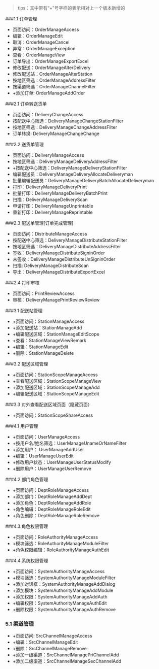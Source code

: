 > tips：其中带有“+”号字样的表示相对上一个版本新增的

###1.1 订单管理
* 页面访问：OrderManageAccess
* 编辑：OrderManageEdit
* 取消：OrderManageCancel
* 异常：OrderManageException
* 查看：OrderManageView
* 订单导出：OrderManageExportExcel
* 修改配送：OrderManageAlterDelivery
* 修改配送站：OrderManageAlterStation
* 按地区筛选：OrderManageAddressFilter
* 按渠道筛选：OrderManageChannelFilter
* +添加订单: OrderManageAddOrder

###2.1 订单转送货单
* 页面访问：DeliveryChangeAccess
* 按配送中心筛选：DeliveryManageChangeStationFilter
* 按地区筛选：DeliveryManageChangeAddressFilter
* 订单转换: DeliveryManageChangeChange

###2.2 送货单管理
* 页面访问：DeliveryManageAccess
* 按地区筛选：DeliveryManageDeliveryAddressFilter
* +按配送中心筛选：DeliveryManageDeliveryStationFilter
* 编辑配送员：DeliveryManageDeliveryAllocateDeliveryman
* 批量编辑配送员：DeliveryManageDeliveryBatchAllocateDeliveryman
* 打印：DeliveryManageDeliveryPrint
* 批量打印：DeliveryManageDeliveryBatchPrint
* 扫描：DeliveryManageDeliveryScan
* 申请打印：DeliveryManageUnprintable
* 重新打印：DeliveryManageReprintable

###2.3 配送单管理[订单完成管理]
* 页面访问：DistributeManageAccess
* 按配送中心筛选：DeliveryManageDistributeStationFilter
* 按地区筛选：DeliveryManageDistributeAddressFilter
* 签收：DeliveryManageDistributeSigninOrder
* 未签收：DeliveryManageDistributeUnSigninOrder
* 扫描: DeliveryManageDistributeScan
* 导出：DeliveryManageDistributeExportExcel
 
###2.4 打印审核
* 页面访问：PrintReviewAccess
* 审核：DeliveryManagePrintReviewReview

###3.1 配送站管理
* +页面访问：StationManageAccess
* +添加配送站：StationManageAdd
* +编辑配送区域：StationManageEditScope
* +查看：StationManageViewRemark
* +编辑：StationManageEdit
* +删除：StationManageDelete

###3.2 配送区域管理
* +页面访问：StationScopeManageAccess
* +查看配送区域：StationScopeManageView
* +添加配送区域：StationScopeManageAdd
* +编辑配送区域：StationScopeManageEdit

###3.3 对外查看配送区域页面（隐藏页面）
* +页面访问：StationScopeShareAccess

###4.1 用户管理
* +页面访问：UserManageAccess
* +按用户名/姓名筛选：UserManageUnameOrNameFilter
* +添加用户： UserManageAddUser
* +编辑：UserManageUserEdit
* +修改用户状态：UserManageUserStatusModify
* +删除用户：UserManageUserRemove

###4.2 部门角色管理
* +页面访问：DeptRoleManageAccess
* +添加部门：DeptRoleManageAddDept
* +添加角色：DeptRoleManageAddRole
* +角色编辑：DeptRoleManageRoleEdit
* +角色删除：DeptRoleManageRoleRemove

###4.3.角色权限管理
* +页面访问：RoleAuthorityManageAccess
* +模块筛选：RoleAuthorityManageModuleFilter
* +角色权限编辑：RoleAuthorityManageAuthEdit

###4.4.系统权限管理
* +页面访问：SystemAuthorityManageAccess
* +模块筛选：SystemAuthorityManageModuleFilter
* +添加对话框：SystemAuthorityManageAddDialog
* +添加模块：SystemAuthorityManageAddModule
* +添加权限：SystemAuthorityManageAddAuth
* +编辑权限：SystemAuthorityManageAuthEdit
* +删除权限：SystemAuthorityManageAuthRemove

### 5.1 渠道管理
* +页面访问: SrcChannelManageAccess
* +编辑：SrcChannelManageEdit
* +删除：SrcChannelManageRemove
* +添加一级渠道：SrcChannelManagePriChannelAdd
* +添加二级渠道：SrcChannelManageSecChannelAdd





